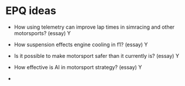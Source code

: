 # EPQ ideas

- How using telemetry can improve lap times in simracing and other motorsports? (essay) Y

- How suspension effects engine cooling in f1? (essay) Y

- Is it possible to make motorsport safer than it currently is? (essay) Y

- How effective is AI in motorsport strategy? (essay) Y

- 
